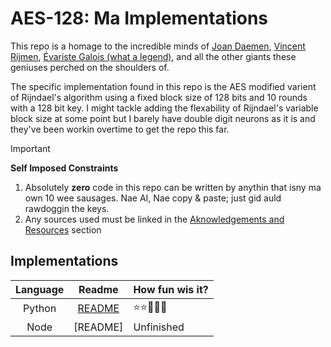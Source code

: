 # AES-128: Ma Implementations

This repo is a homage to the incredible minds of [Joan Daemen](https://en.wikipedia.org/wiki/Joan_Daemen), [Vincent Rijmen](https://en.wikipedia.org/wiki/Vincent_Rijmen), [Évariste Galois (what a legend)](https://en.wikipedia.org/wiki/%C3%89variste_Galois),  and all the other giants these geniuses perched on the shoulders of.  

The specific implementation found in this repo is the AES modified varient of Rijndael's algorithm using a fixed block size of 128 bits and 10 rounds with a 128 bit key. 
I might tackle adding the flexability of Rijndael's variable block size at some point but I barely have double digit neurons as it is and they've been workin overtime to get the repo this far.


> [!IMPORTANT]  
> **Self Imposed Constraints**
> 1. Absolutely **zero** code in this repo can be written by anythin that isny ma own 10 wee sausages. Nae AI, Nae copy & paste; just gid auld rawdoggin the keys.
> 2. Any sources used must be linked in the [Aknowledgements and Resources](#acknowledgements-and-resources) section


## Implementations

| Language | Readme | How fun wis it?
:-: | :-: | :-- 
Python | [README](./python/README.md) | :star::star::snake::snake::rocket:
Node | [README] | Unfinished